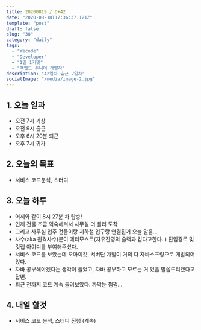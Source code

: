 ```yaml
---
title: 20200819 / D+42
date: "2020-08-18T17:36:37.121Z"
template: "post"
draft: false
slug: "38"
category: "daily"
tags:
  - "Wecode"
  - "Developer"
  - "1일 1커밋"
  - "백엔드 주니어 개발자"
description: "42일차 출근 2일차"
socialImage: "/media/image-2.jpg"
---
```


## 1. 오늘 일과

- 오전 7시 기상
- 오전 9시 출근
- 오후 6시 20분 퇴근
- 오후 7시 귀가

## 2. 오늘의 목표

- 서비스 코드분석, 스터디

## 3. 오늘 하루

- 어제와 같이 8시 27분 차 탑승!
- 인제 건물 조금 익숙해져서 사무실 더 빨리 도착
- 그리고 사무실 입주 건물이랑 지하철 입구랑 연결된거 오늘 알음...
- 사수(aka 원격사수)분이 메터모스트(자유진영의 슬랙과 같다고한다..) 진입경로 및 깃랩 아이디를 부여해주셨다.
- 서비스 코드를 보았는데 오마이갓, 서버단 개발이 거의 다 자바스프링으로 개발되어 있다.
- 자바 공부해야겠다는 생각이 들었고, 자바 공부하고 모르는 거 있음 말씀드리겠다고 답변.
- 퇴근 전까지 코드 계속 돌려보았다. 까막눈 쩜쩜...

## 4. 내일 할것

- 서비스 코드 분석, 스터디 진행 (계속)
